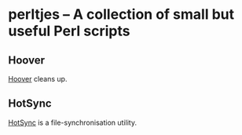 # perltjes – A collection of small but useful Perl scripts


## Hoover

[Hoover](Hoover/) cleans up.


## HotSync

[HotSync](HotSync/) is a file-synchronisation utility.